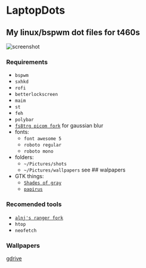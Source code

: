 # LaptopDots
## My linux/bspwm dot files for t460s

![screenshot](https://raw.githubusercontent.com/NotPocky/LaptopDots/master/showcase/1591927061shot.png)

### Requirements
* `bspwm`
* `sxhkd`
* `rofi`
* `betterlockscreen`
* `maim`
* `st`
* `feh`
* `polybar`
* [`fs8trg picom fork`](https://www.reddit.com/r/unixporn/comments/fs8trg/oc_comptonpicom_fork_with_both_tryone144s_dual/) for gaussian blur
* fonts:
  * `font awesome 5` 
  * `roboto regular` 
  * `roboto mono`
* folders:
  * `~/Pictures/shots`
  * `~/Pictures/wallpapers` see ## walpapers
* GTK things:
  * [`Shades of gray`](https://www.gnome-look.org/p/1244058/)
  * [`papirus`](https://www.gnome-look.org/p/1166289/)
 
### Recomended tools
 * [`alnj's ranger fork`](https://github.com/alnj/ranger)
 * `htop`
 * `neofetch` 
 
### Wallpapers 
[gdrive](https://drive.google.com/drive/folders/1LVlYHzyFQ1vHvHAKT4yWaV4HbF9XLFbX?usp=sharing)
